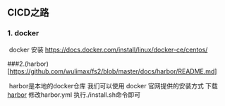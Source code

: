 ## CICD之路

### 1. docker

​      docker 安装 https://docs.docker.com/install/linux/docker-ce/centos/

###2.(harbor)[https://github.com/wulimax/fs2/blob/master/docs/harbor/README.md]

​     harbor是本地的docker仓库 我们可以使用 docker 官网提供的安装方式 下载[harbor](https://github.com/goharbor/harbor) 修改harbor.yml 执行./install.sh命令即可

